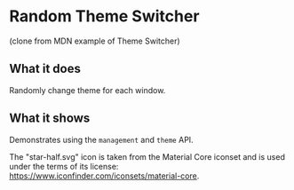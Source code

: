 # Random Theme Switcher

(clone from MDN example of Theme Switcher)

## What it does

Randomly change theme for each window.

## What it shows

Demonstrates using the `management` and `theme` API.

The "star-half.svg" icon is taken from the Material Core iconset and is used under the terms of its license: https://www.iconfinder.com/iconsets/material-core.
